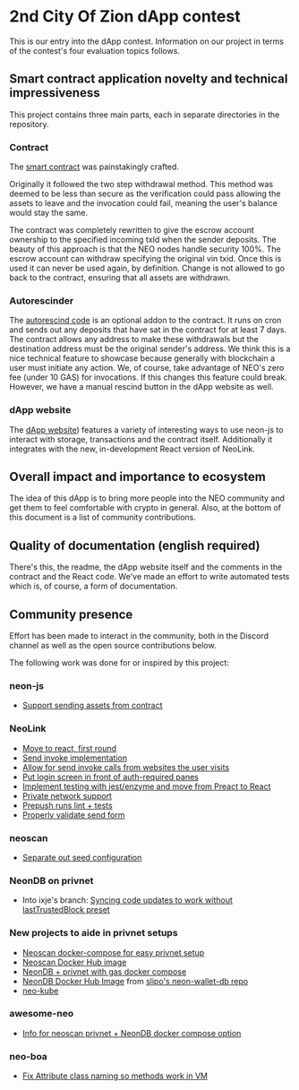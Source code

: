 # 2nd City Of Zion dApp contest

This is our entry into the dApp contest. Information on our project in terms of the contest's four evaluation topics follows.

## Smart contract application novelty and technical impressiveness

This project contains three main parts, each in separate directories in the repository.

### Contract

The [smart contract](/contract/) was painstakingly crafted.

Originally it followed the two step withdrawal method. This method was deemed to be less than secure as the verification could pass allowing the assets to leave and the invocation could fail, meaning the user's balance would stay the same.

The contract was completely rewritten to give the escrow account ownership to the specified incoming txId when the sender deposits. The beauty of this approach is that the NEO nodes handle security 100%. The escrow account can withdraw specifying the original vin txid. Once this is used it can never be used again, by definition. Change is not allowed to go back to the contract, ensuring that all assets are withdrawn.

### Autorescinder

The [autorescind code](/autorescinder/) is an optional addon to the contract. It runs on cron and sends out any deposits that have sat in the contract for at least 7 days. The contract allows any address to make these withdrawals but the destination address must be the original sender's address. We think this is a nice technical feature to showcase because generally with blockchain a user must initiate any action. We, of course, take advantage of NEO's zero fee (under 10 GAS) for invocations. If this changes this feature could break. However, we have a manual rescind button in the dApp website as well.

### dApp website

The [dApp website](/src/)) features a variety of interesting ways to use neon-js to interact with storage, transactions and the contract itself. Additionally it integrates with the new, in-development React version of NeoLink.

## Overall impact and importance to ecosystem

The idea of this dApp is to bring more people into the NEO community and get them to feel comfortable with crypto in general. Also, at the bottom of this document is a list of community contributions.

## Quality of documentation (english required)

There's this, the readme, the dApp website itself and the comments in the contract and the React code. We've made an effort to write automated tests which is, of course, a form of documentation.

## Community presence

Effort has been made to interact in the community, both in the Discord channel as well as the open source contributions below.

The following work was done for or inspired by this project:

### neon-js

* [Support sending assets from contract](https://github.com/CityOfZion/neon-js/pull/158)

### NeoLink

* [Move to react, first round ](https://github.com/CityOfZion/NeoLink/pull/11)
* [Send invoke implementation](https://github.com/CityOfZion/NeoLink/pull/21)
* [Allow for send invoke calls from websites the user visits](https://github.com/CityOfZion/NeoLink/pull/27)
* [Put login screen in front of auth-required panes](https://github.com/CityOfZion/NeoLink/pull/34)
* [Implement testing with jest/enzyme and move from Preact to React](https://github.com/CityOfZion/NeoLink/pull/40)
* [Private network support](https://github.com/CityOfZion/NeoLink/pull/49)
* [Prepush runs lint + tests](https://github.com/CityOfZion/NeoLink/pull/54)
* [Properly validate send form](https://github.com/CityOfZion/NeoLink/pull/55)

### neoscan

* [Separate out seed configuration](https://github.com/CityOfZion/neo-scan/pull/118)

### NeonDB on privnet

* Into ixje's branch: [Syncing code updates to work without lastTrustedBlock preset](https://github.com/ixje/neon-wallet-db/pull/1)

### New projects to aide in privnet setups

* [Neoscan docker-compose for easy privnet setup](https://github.com/slipo/neo-scan-docker)
* [Neoscan Docker Hub image](https://hub.docker.com/r/slipoh/neo-scan/)
* [NeonDB + privnet with gas docker compose](https://gist.github.com/slipo/f18f1a0b5e6adb7b0bf172b93379d891)
* [NeonDB Docker Hub Image](https://hub.docker.com/r/slipoh/neon-wallet-db/) from [slipo's neon-wallet-db repo](https://github.com/CityOfZion/neon-wallet-db)
* [neo-kube](https://github.com/slipo/neo-kube)

### awesome-neo

* [Info for neoscan privnet + NeonDB docker compose option](https://github.com/CityOfZion/awesome-neo/pull/48)

### neo-boa
* [Fix Attribute class naming so methods work in VM ](https://github.com/CityOfZion/neo-boa/pull/33)
